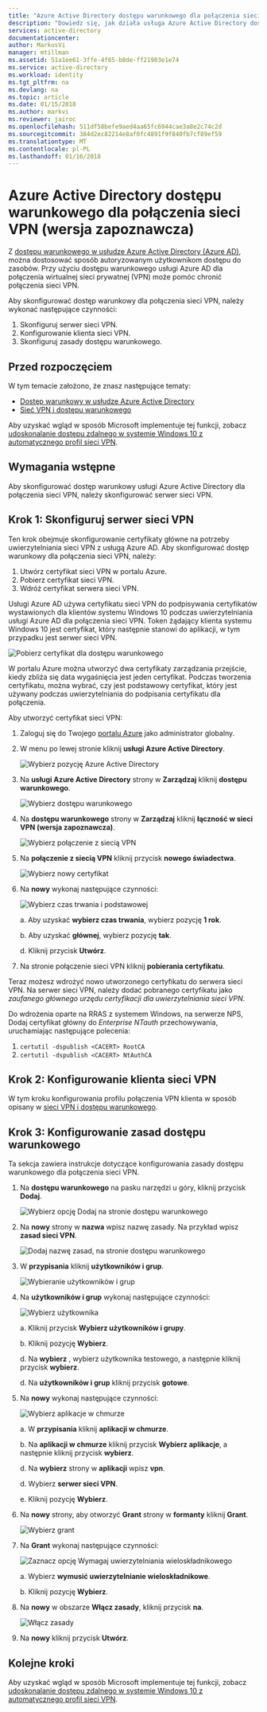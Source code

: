 ```yaml
---
title: "Azure Active Directory dostępu warunkowego dla połączenia sieci VPN (wersja zapoznawcza) | Dokumentacja firmy Microsoft"
description: "Dowiedz się, jak działa usługa Azure Active Directory dostępu warunkowego dla połączenia sieci VPN. "
services: active-directory
documentationcenter: 
author: MarkusVi
manager: mtillman
ms.assetid: 51a1ee61-3ffe-4f65-b8de-ff21903e1e74
ms.service: active-directory
ms.workload: identity
ms.tgt_pltfrm: na
ms.devlang: na
ms.topic: article
ms.date: 01/15/2018
ms.author: markvi
ms.reviewer: jairoc
ms.openlocfilehash: 511df58befe9aed4aa65fc6944cae3a8e2c74c2d
ms.sourcegitcommit: 384d2ec82214e8af0fc4891f9f840fb7cf89ef59
ms.translationtype: MT
ms.contentlocale: pl-PL
ms.lasthandoff: 01/16/2018
---
```

# <a name="azure-active-directory-conditional-access-for-vpn-connectivity-preview"></a>Azure Active Directory dostępu warunkowego dla połączenia sieci VPN (wersja zapoznawcza)

Z [dostępu warunkowego w usłudze Azure Active Directory (Azure AD)](active-directory-conditional-access-azure-portal.md), można dostosować sposób autoryzowanym użytkownikom dostępu do zasobów. Przy użyciu dostępu warunkowego usługi Azure AD dla połączenia wirtualnej sieci prywatnej (VPN) może pomóc chronić połączenia sieci VPN.


Aby skonfigurować dostęp warunkowy dla połączenia sieci VPN, należy wykonać następujące czynności: 

1.  Skonfiguruj serwer sieci VPN.
2.  Konfigurowanie klienta sieci VPN.
3.  Skonfiguruj zasady dostępu warunkowego.


## <a name="before-you-begin"></a>Przed rozpoczęciem

W tym temacie założono, że znasz następujące tematy:

- [Dostęp warunkowy w usłudze Azure Active Directory](active-directory-conditional-access-azure-portal.md)
- [Sieć VPN i dostępu warunkowego](https://docs.microsoft.com/windows/access-protection/vpn/vpn-conditional-access)

Aby uzyskać wgląd w sposób Microsoft implementuje tej funkcji, zobacz [udoskonalanie dostępu zdalnego w systemie Windows 10 z automatycznego profil sieci VPN](https://www.microsoft.com/itshowcase/Article/Content/894/Enhancing-remote-access-in-Windows-10-with-an-automatic-VPN-profile).   


## <a name="prerequisites"></a>Wymagania wstępne

Aby skonfigurować dostęp warunkowy usługi Azure Active Directory dla połączenia sieci VPN, należy skonfigurować serwer sieci VPN. 



## <a name="step-1-configure-your-vpn-server"></a>Krok 1: Skonfiguruj serwer sieci VPN 

Ten krok obejmuje skonfigurowanie certyfikaty główne na potrzeby uwierzytelniania sieci VPN z usługą Azure AD. Aby skonfigurować dostęp warunkowy dla połączenia sieci VPN, należy:

1. Utwórz certyfikat sieci VPN w portalu Azure.
2. Pobierz certyfikat sieci VPN.
2. Wdróż certyfikat serwera sieci VPN.

Usługi Azure AD używa certyfikatu sieci VPN do podpisywania certyfikatów wystawionych dla klientów systemu Windows 10 podczas uwierzytelniania usługi Azure AD dla połączenia sieci VPN. Token żądający klienta systemu Windows 10 jest certyfikat, który następnie stanowi do aplikacji, w tym przypadku jest serwer sieci VPN.

![Pobierz certyfikat dla dostępu warunkowego](./media/active-directory-conditional-access-vpn-connectivity-windows10/06.png)

W portalu Azure można utworzyć dwa certyfikaty zarządzania przejście, kiedy zbliża się data wygaśnięcia jest jeden certyfikat. Podczas tworzenia certyfikatu, można wybrać, czy jest podstawowy certyfikat, który jest używany podczas uwierzytelniania do podpisania certyfikatu dla połączenia.

Aby utworzyć certyfikat sieci VPN:

1. Zaloguj się do Twojego [portalu Azure](https://portal.azure.com) jako administrator globalny.

2. W menu po lewej stronie kliknij **usługi Azure Active Directory**. 

    ![Wybierz pozycję Azure Active Directory](./media/active-directory-conditional-access-vpn-connectivity-windows10/01.png)

3. Na **usługi Azure Active Directory** strony w **Zarządzaj** kliknij **dostępu warunkowego**.

    ![Wybierz dostępu warunkowego](./media/active-directory-conditional-access-azure-portal-get-started/02.png)

4. Na **dostępu warunkowego** strony w **Zarządzaj** kliknij **łączność w sieci VPN (wersja zapoznawcza)**.

    ![Wybierz połączenie z siecią VPN](./media/active-directory-conditional-access-vpn-connectivity-windows10/03.png)

5. Na **połączenie z siecią VPN** kliknij przycisk **nowego świadectwa**.

    ![Wybierz nowy certyfikat](./media/active-directory-conditional-access-vpn-connectivity-windows10/04.png)

6. Na **nowy** wykonaj następujące czynności:

    ![Wybierz czas trwania i podstawowej](./media/active-directory-conditional-access-vpn-connectivity-windows10/05.png)

    a. Aby uzyskać **wybierz czas trwania**, wybierz pozycję **1 rok**.

    b. Aby uzyskać **głównej**, wybierz pozycję **tak**.

    d. Kliknij przycisk **Utwórz**.

7. Na stronie połączenie sieci VPN kliknij **pobierania certyfikatu**.


Teraz możesz wdrożyć nowo utworzonego certyfikatu do serwera sieci VPN. Na serwer sieci VPN, należy dodać pobranego certyfikatu jako *zaufanego głównego urzędu certyfikacji dla uwierzytelniania sieci VPN*.

Do wdrożenia oparte na RRAS z systemem Windows, na serwerze NPS, Dodaj certyfikat główny do *Enterprise NTauth* przechowywania, uruchamiając następujące polecenia:

1. `certutil -dspublish <CACERT> RootCA`
2. `certutil -dspublish <CACERT> NtAuthCA`



## <a name="step-2-configure-your-vpn-client"></a>Krok 2: Konfigurowanie klienta sieci VPN 

W tym kroku konfigurowania profilu połączenia VPN klienta w sposób opisany w [sieci VPN i dostępu warunkowego](https://docs.microsoft.com/windows/access-protection/vpn/vpn-conditional-access).


## <a name="step-3-configure-your-conditional-access-policy"></a>Krok 3: Konfigurowanie zasad dostępu warunkowego

Ta sekcja zawiera instrukcje dotyczące konfigurowania zasady dostępu warunkowego dla połączenia sieci VPN.


1. Na **dostępu warunkowego** na pasku narzędzi u góry, kliknij przycisk **Dodaj**.

    ![Wybierz opcję Dodaj na stronie dostępu warunkowego](./media/active-directory-conditional-access-vpn-connectivity-windows10/07.png)

2. Na **nowy** strony w **nazwa** wpisz nazwę zasady. Na przykład wpisz **zasad sieci VPN**.

    ![Dodaj nazwę zasad, na stronie dostępu warunkowego](./media/active-directory-conditional-access-vpn-connectivity-windows10/08.png)

5. W **przypisania** kliknij **użytkowników i grup**.

    ![Wybieranie użytkowników i grup](./media/active-directory-conditional-access-vpn-connectivity-windows10/09.png)

6. Na **użytkowników i grup** wykonaj następujące czynności:

    ![Wybierz użytkownika](./media/active-directory-conditional-access-vpn-connectivity-windows10/10.png)

    a. Kliknij przycisk **Wybierz użytkowników i grupy**.

    b. Kliknij pozycję **Wybierz**.

    d. Na **wybierz** , wybierz użytkownika testowego, a następnie kliknij przycisk **wybierz**.

    d. Na **użytkowników i grup** kliknij przycisk **gotowe**.

7. Na **nowy** wykonaj następujące czynności:

    ![Wybierz aplikacje w chmurze](./media/active-directory-conditional-access-vpn-connectivity-windows10/11.png)

    a. W **przypisania** kliknij **aplikacji w chmurze**.

    b. Na **aplikacji w chmurze** kliknij przycisk **Wybierz aplikacje**, a następnie kliknij przycisk **wybierz**.

    d. Na **wybierz** strony w **aplikacji** wpisz **vpn**.

    d. Wybierz **serwer sieci VPN**.

    e. Kliknij pozycję **Wybierz**.


13. Na **nowy** strony, aby otworzyć **Grant** strony w **formanty** kliknij **Grant**.

    ![Wybierz grant](./media/active-directory-conditional-access-azure-portal-get-started/13.png)

14. Na **Grant** wykonaj następujące czynności:

    ![Zaznacz opcję Wymagaj uwierzytelniania wieloskładnikowego](./media/active-directory-conditional-access-azure-portal-get-started/14.png)

    a. Wybierz **wymusić uwierzytelnianie wieloskładnikowe**.

    b. Kliknij pozycję **Wybierz**.

15. Na **nowy** w obszarze **Włącz zasady**, kliknij przycisk **na**.

    ![Włącz zasady](./media/active-directory-conditional-access-azure-portal-get-started/15.png)

16. Na **nowy** kliknij przycisk **Utwórz**.



## <a name="next-steps"></a>Kolejne kroki

Aby uzyskać wgląd w sposób Microsoft implementuje tej funkcji, zobacz [udoskonalanie dostępu zdalnego w systemie Windows 10 z automatycznego profil sieci VPN](https://www.microsoft.com/itshowcase/Article/Content/894/Enhancing-remote-access-in-Windows-10-with-an-automatic-VPN-profile).    

